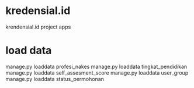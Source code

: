 # kredensial.id

krendensial.id project apps

# load data

manage.py loaddata profesi_nakes
manage.py loaddata tingkat_pendidikan
manage.py loaddata self_assesment_score
manage.py loaddata user_group
manage.py loaddata status_permohonan
